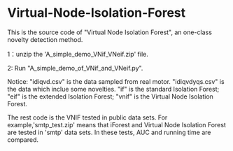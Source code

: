 # Virtual-Node-Isolation-Forest
This is the source code of "Virtual Node Isolation Forest", an one-class novelty detection method.

1：unzip the 'A_simple_demo_VNif_VNeif.zip' file.

2: Run "A_simple_demo_of_VNif_and_VNeif.py".

Notice: "idiqvd.csv" is the data sampled from real motor. "idiqvdyqs.csv" is the data which inclue some novelties. "if" is the standard 
Isolation Forest; "eif" is the extended Isolation Forest; "vnif" is the Virtual Node Isolation Forest.

The rest code is the VNIF tested in public data sets. For example,'smtp_test.zip' means that iForest and Virtual Node Isolation Forest are tested in 'smtp' data sets. In these tests, AUC and running time are compared.
